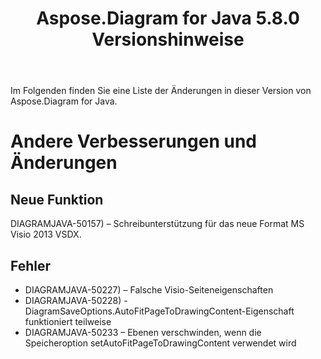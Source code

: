 ﻿---
title: Aspose.Diagram for Java 5.8.0 Versionshinweise
type: docs
weight: 20
url: /de/java/aspose-diagram-for-java-5-8-0-release-notes/
---
Im Folgenden finden Sie eine Liste der Änderungen in dieser Version von Aspose.Diagram for Java.
# **Andere Verbesserungen und Änderungen**
## **Neue Funktion**
DIAGRAMJAVA-50157) – Schreibunterstützung für das neue Format MS Visio 2013 VSDX.
## **Fehler**
- DIAGRAMJAVA-50227) – Falsche Visio-Seiteneigenschaften
- DIAGRAMJAVA-50228) -DiagramSaveOptions.AutoFitPageToDrawingContent-Eigenschaft funktioniert teilweise
- DIAGRAMJAVA-50233 – Ebenen verschwinden, wenn die Speicheroption setAutoFitPageToDrawingContent verwendet wird
